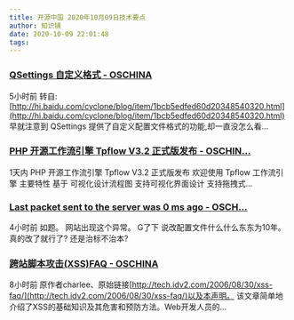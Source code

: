 ```yaml
---
title: 开源中国 2020年10月09日技术要点
author: 知识铺
date: 2020-10-09 22:01:48
tags:
---
```


### [QSettings 自定义格式 - OSCHINA](https://zshipu.com/t?url=https://www.oschina.net/question/565065_87276?p=1)

5小时前 转自:[http://hi.baidu.com/cyclone/blog/item/1bcb5edfed60d20348540320.html](http://hi.baidu.com/cyclone/blog/item/1bcb5edfed60d20348540320.html) 早就注意到 QSettings 提供了自定义配置文件格式的功能,却一直没怎么看...

### [PHP 开源工作流引擎 Tpflow V3.2 正式版发布 - OSCHIN...](https://zshipu.com/t?url=https://www.oschina.net/news/119054/tpflow-3-2-released)

1天内 PHP 开源工作流引擎 Tpflow V3.2 正式版发布 欢迎使用 Tpflow 工作流引擎 主要特性 基于 <jsPlumb> 可视化设计流程图 支持可视化界面设计 支持拖拽式...

### [Last packet sent to the server was 0 ms ago - OSCH...](https://zshipu.com/t?url=https://www.oschina.net/question/20428_7857%3Fsort%3Dtime?sort=default)

4小时前 如题。 网站出现这个异常。 G了下 说改配置文件什么什么东东为10年。 真的改了就行了? 还是治标不治本?

### [跨站脚本攻击(XSS)FAQ - OSCHINA](https://zshipu.com/t?url=http://www.oschina.net/question/234345_42716%3Fsort%3Dtime)

8小时前 原作者charlee、原始链接[http://tech.idv2.com/2006/08/30/xss-faq/](http://tech.idv2.com/2006/08/30/xss-faq/)以及本声明。 该文章简单地介绍了XSS的基础知识及其危害和预防方法。Web开发人员的...
